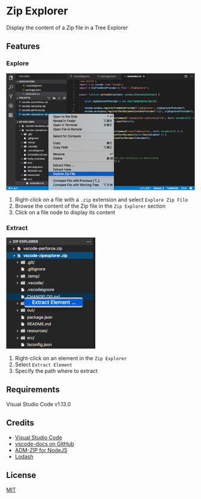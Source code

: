 # Zip Explorer

Display the content of a Zip file in a Tree Explorer

## Features

### Explore
![screenshot](images/screenshot.png)

1. Right-click on a file with a `.zip` extension and select `Explore Zip File`
2. Browse the content of the Zip file in the `Zip Explorer` section
3. Click on a file node to display its content

### Extract
![context](images/context.png)

1. Right-click on an element in the `Zip Explorer`
2. Select `Extract Element`
3. Specify the path where to extract

## Requirements

Visual Studio Code v1.13.0

## Credits

* [Visual Studio Code](https://code.visualstudio.com/)
* [vscode-docs on GitHub](https://github.com/Microsoft/vscode-docs)
* [ADM-ZIP for NodeJS](https://github.com/cthackers/adm-zip)
* [Lodash](https://github.com/lodash/lodash)

## License

[MIT](LICENSE.md)
